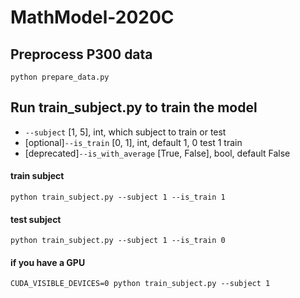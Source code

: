 # MathModel-2020C

## Preprocess P300 data
```
python prepare_data.py
```

## Run train_subject.py to train the model
* ```--subject``` [1, 5], int, which subject to train or test
* [optional]```--is_train``` [0, 1], int, default 1, 0 test 1 train
* [deprecated]```--is_with_average``` [True, False], bool, default False
#### train subject
```
python train_subject.py --subject 1 --is_train 1
```

#### test subject
```
python train_subject.py --subject 1 --is_train 0
```

#### if you have a GPU
```
CUDA_VISIBLE_DEVICES=0 python train_subject.py --subject 1
```
